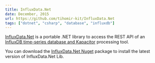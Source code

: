 ```yaml
---
title: InfluxData.Net
date: December, 2015
url: https://github.com/tihomir-kit/InfluxData.Net
tags: ["dotnet", "csharp", "database", "influxdb"]
---
```


<a href="https://github.com/tihomir-kit/InfluxData.Net">InfluxData.Net</a> is a portable .NET library to access the REST API of an <a href="https://www.influxdata.com/">InfluxDB time-series database and Kapacitor</a> processing tool.

You can download the <a href="https://www.nuget.org/packages/InfluxData.Net/">InfluxData.Net Nuget</a> package to install the latest version of InfluxData.Net Lib.
